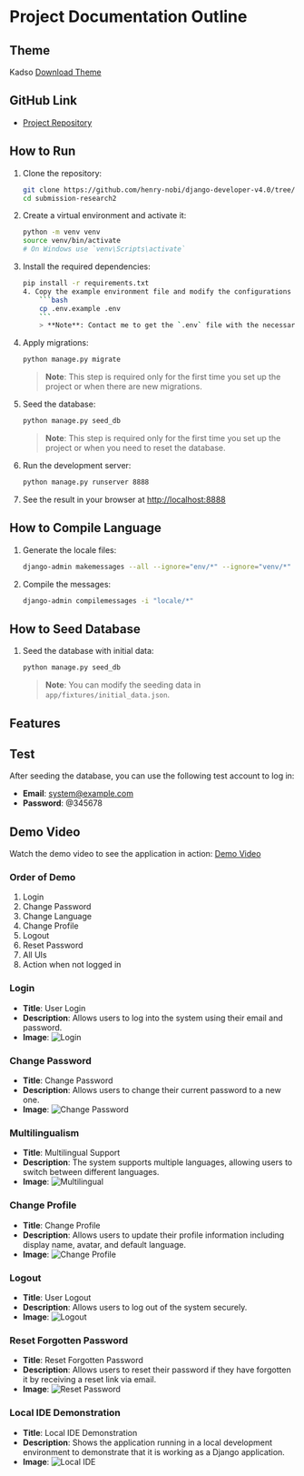 # Project Documentation Outline
## Theme
Kadso
[Download Theme](https://www.buzzerboysites.com/html_kits/kadso.zip)

## GitHub Link
- [Project Repository](https://github.com/henry-nobi/django-developer-v4.0/tree/main/submission-research2)

## How to Run
1. Clone the repository:
    ```bash
    git clone https://github.com/henry-nobi/django-developer-v4.0/tree/main/submission-research2.git
    cd submission-research2
    ```
2. Create a virtual environment and activate it:
    ```bash
    python -m venv venv
    source venv/bin/activate  
    # On Windows use `venv\Scripts\activate`
    ```
3. Install the required dependencies:
    ```bash
    pip install -r requirements.txt
    4. Copy the example environment file and modify the configurations as needed:
        ```bash
        cp .env.example .env
        ```
        > **Note**: Contact me to get the `.env` file with the necessary configurations.
5. Apply migrations:
    ```bash
    python manage.py migrate
    ```
    > **Note**: This step is required only for the first time you set up the project or when there are new migrations.

6. Seed the database:
    ```bash
    python manage.py seed_db
    ```
    > **Note**: This step is required only for the first time you set up the project or when you need to reset the database.

7. Run the development server:
    ```bash
    python manage.py runserver 8888
    ```

8. See the result in your browser at [http://localhost:8888](http://localhost:8888)

## How to Compile Language
1. Generate the locale files:
    ```bash
    django-admin makemessages --all --ignore="env/*" --ignore="venv/*" --extension=html,py
    ```
2. Compile the messages:
    ```bash
    django-admin compilemessages -i "locale/*"
    ```
## How to Seed Database
1. Seed the database with initial data:
    ```bash
    python manage.py seed_db
    ```
    > **Note**: You can modify the seeding data in `app/fixtures/initial_data.json`.

## Features

## Test
After seeding the database, you can use the following test account to log in:
- **Email**: system@example.com
- **Password**: @345678

## Demo Video
Watch the demo video to see the application in action: [Demo Video](https://drive.google.com/file/d/1wt-XI1pkIbAZKnVN7kAeph6zZC9KXtYp/view?usp=sharing)

### Order of Demo
1. Login
2. Change Password
3. Change Language
4. Change Profile
5. Logout
6. Reset Password
7. All UIs
8. Action when not logged in

### Login
- **Title**: User Login
- **Description**: Allows users to log into the system using their email and password.
- **Image**: ![Login](/submission-research2/screenshots/login.png)

### Change Password
- **Title**: Change Password
- **Description**: Allows users to change their current password to a new one.
- **Image**: ![Change Password](/submission-research2/screenshots/change-pwd.png)

### Multilingualism
- **Title**: Multilingual Support
- **Description**: The system supports multiple languages, allowing users to switch between different languages.
- **Image**: ![Multilingual](/submission-research2/screenshots/language.png)

### Change Profile
- **Title**: Change Profile
- **Description**: Allows users to update their profile information including display name, avatar, and default language.
- **Image**: ![Change Profile](/submission-research2/screenshots/change-profile.png)

### Logout
- **Title**: User Logout
- **Description**: Allows users to log out of the system securely.
- **Image**: ![Logout](/submission-research2/screenshots/logout.png)

### Reset Forgotten Password
- **Title**: Reset Forgotten Password
- **Description**: Allows users to reset their password if they have forgotten it by receiving a reset link via email.
- **Image**: ![Reset Password](/submission-research2/screenshots/reset-pwd.png)

### Local IDE Demonstration
- **Title**: Local IDE Demonstration
- **Description**: Shows the application running in a local development environment to demonstrate that it is working as a Django application.
- **Image**: ![Local IDE](/submission-research2/screenshots/local-ide.png)
